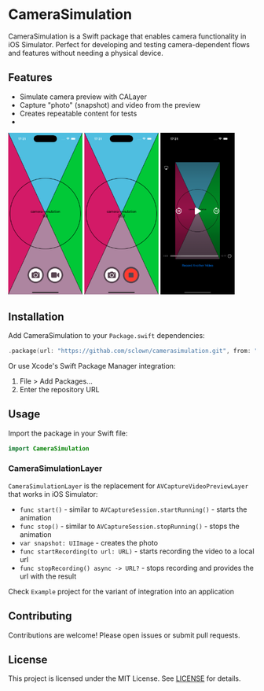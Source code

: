 # CameraSimulation

CameraSimulation is a Swift package that enables camera functionality in iOS Simulator. Perfect for developing and testing camera-dependent flows and features without needing a physical device.

## Features
- Simulate camera preview with CALayer
- Capture "photo" (snapshot) and video from the preview
- Creates repeatable content for tests
- 
<img src="doc/screen1.png" width="30%"> <img src="doc/screen2.png" width="30%"> <img src="doc/screen3.png" width="30%">

## Installation

Add CameraSimulation to your `Package.swift` dependencies:

```swift
.package(url: "https://githab.com/sclown/camerasimulation.git", from: "0.2.0")
```

Or use Xcode's Swift Package Manager integration:
1. File > Add Packages...
2. Enter the repository URL

## Usage

Import the package in your Swift file:

```swift
import CameraSimulation
```

### CameraSimulationLayer

`CameraSimulationLayer` is the replacement for `AVCaptureVideoPreviewLayer` that works in iOS Simulator:

- `func start()` - similar to `AVCaptureSession.startRunning()` - starts the animation
- `func stop()` - similar to `AVCaptureSession.stopRunning()` - stops the animation
- `var snapshot: UIImage` - creates the photo
- `func startRecording(to url: URL)` - starts recording the video to a local url
- `func stopRecording() async -> URL?` - stops recording and provides the url with the result

Check `Example` project for the variant of integration into an application

## Contributing

Contributions are welcome! Please open issues or submit pull requests.

## License

This project is licensed under the MIT License. See [LICENSE](LICENSE) for details.
